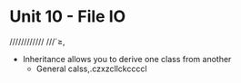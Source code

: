 # Unit 10 - File IO

//////////// ///´≥,
* Inheritance allows you to derive one class from another
    * General calss,.czxzcllckccccl 